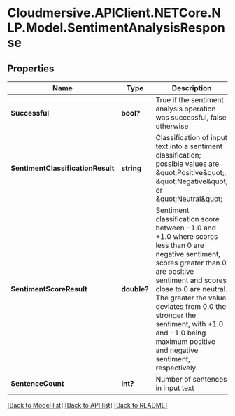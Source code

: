 # Cloudmersive.APIClient.NETCore.NLP.Model.SentimentAnalysisResponse
## Properties

Name | Type | Description | Notes
------------ | ------------- | ------------- | -------------
**Successful** | **bool?** | True if the sentiment analysis operation was successful, false otherwise | [optional] 
**SentimentClassificationResult** | **string** | Classification of input text into a sentiment classification; possible values are \&quot;Positive\&quot;, \&quot;Negative\&quot; or \&quot;Neutral\&quot; | [optional] 
**SentimentScoreResult** | **double?** | Sentiment classification score between -1.0 and +1.0 where scores less than 0 are negative sentiment, scores greater than 0 are positive sentiment and scores close to 0 are neutral.  The greater the value deviates from 0.0 the stronger the sentiment, with +1.0 and -1.0 being maximum positive and negative sentiment, respectively. | [optional] 
**SentenceCount** | **int?** | Number of sentences in input text | [optional] 

[[Back to Model list]](../README.md#documentation-for-models) [[Back to API list]](../README.md#documentation-for-api-endpoints) [[Back to README]](../README.md)

